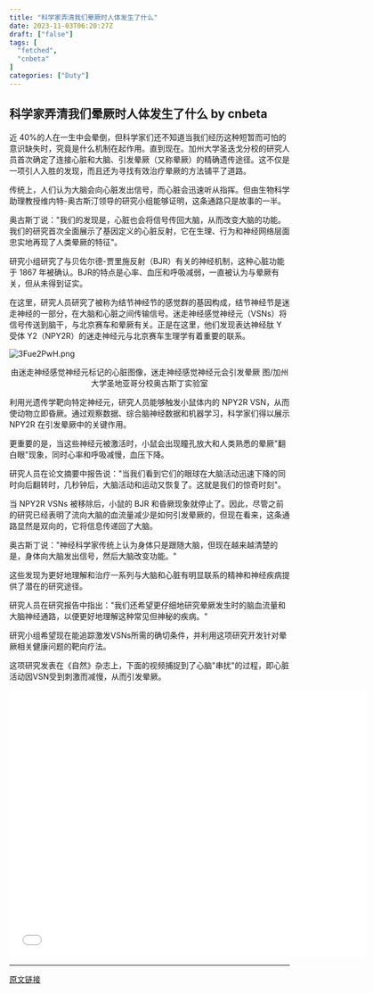 ```yaml
---
title: "科学家弄清我们晕厥时人体发生了什么"
date: 2023-11-03T06:20:27Z
draft: ["false"]
tags: [
  "fetched",
  "cnbeta"
]
categories: ["Duty"]
---
```

科学家弄清我们晕厥时人体发生了什么 by cnbeta
------
<div style="margin-top:10px" class="content" id="artibody"><p>近 40%的人在一生中会晕倒，但科学家们还不知道当我们经历这种短暂而可怕的意识缺失时，究竟是什么机制在起作用。直到现在。加州大学圣迭戈分校的研究人员首次确定了连接心脏和大脑、引发晕厥（又称晕厥）的精确遗传途径。这不仅是一项引人入胜的发现，而且还为寻找有效治疗晕厥的方法铺平了道路。</p><p>传统上，人们认为大脑会向心脏发出信号，而心脏会迅速听从指挥。但由生物科学助理教授维内特-奥古斯汀领导的研究小组能够证明，这条通路只是故事的一半。</p><p>奥古斯丁说："我们的发现是，心脏也会将信号传回大脑，从而改变大脑的功能。我们的研究首次全面展示了基因定义的心脏反射，它在生理、行为和神经网络层面忠实地再现了人类晕厥的特征"。</p><p>研究小组研究了与贝佐尔德-贾里施反射（BJR）有关的神经机制，这种心脏功能于 1867 年被确认。BJR的特点是心率、血压和呼吸减弱，一直被认为与晕厥有关，但从未得到证实。</p><p>在这里，研究人员研究了被称为结节神经节的感觉群的基因构成，结节神经节是迷走神经的一部分，在大脑和心脏之间传输信号。迷走神经感觉神经元（VSNs）将信号传送到脑干，与北京赛车和晕厥有关。正是在这里，他们发现表达神经肽 Y 受体 Y2（NPY2R）的迷走神经元与北京赛车生理学有着重要的联系。</p><p><script type="text/javascript" style="display:none">//<![CDATA[window.__mirage2 = {petok:"Ho99LR664YxSiXH_.5GdO.xmhqJF5Ryak3fKW2PSHrA-1800-0"};//]]></script><script type="text/javascript" src="https://ajax.cloudflare.com/cdn-cgi/scripts/04b3eb47/cloudflare-static/mirage2.min.js"></script><img data-cfsrc="https://static.cnbetacdn.com/article/2023/1103/820c08bbcb3acba.png" title alt="3Fue2PwH.png" style="display:none;visibility:hidden;"><noscript><img src="https://static.cnbetacdn.com/article/2023/1103/820c08bbcb3acba.png" title alt="3Fue2PwH.png"></noscript></p><p style="text-align: center;">由迷走神经感觉神经元标记的心脏图像，迷走神经感觉神经元会引发晕厥 图/加州大学圣地亚哥分校奥古斯丁实验室</p><p>利用光遗传学靶向特定神经元，研究人员能够触发小鼠体内的 NPY2R VSN，从而使动物立即昏厥。通过观察数据、综合脑神经数据和机器学习，科学家们得以展示 NPY2R 在引发晕厥中的关键作用。</p><p>更重要的是，当这些神经元被激活时，小鼠会出现瞳孔放大和人类熟悉的晕厥"翻白眼"现象，同时心率和呼吸减慢，血压下降。</p><p>研究人员在论文摘要中报告说："当我们看到它们的眼球在大脑活动迅速下降的同时向后翻转时，几秒钟后，大脑活动和运动又恢复了。这就是我们的惊奇时刻"。</p><p>当 NPY2R VSNs 被移除后，小鼠的 BJR 和昏厥现象就停止了。因此，尽管之前的研究已经表明了流向大脑的血流量减少是如何引发晕厥的，但现在看来，这条通路显然是双向的，它将信息传递回了大脑。</p><p>奥古斯丁说："神经科学家传统上认为身体只是跟随大脑，但现在越来越清楚的是，身体向大脑发出信号，然后大脑改变功能。"</p><p>这些发现为更好地理解和治疗一系列与大脑和心脏有明显联系的精神和神经疾病提供了潜在的研究途径。</p><p>研究人员在研究报告中指出："我们还希望更仔细地研究晕厥发生时的脑血流量和大脑神经通路，以便更好地理解这种常见但神秘的疾病。"</p><p>研究小组希望现在能追踪激发VSNs所需的确切条件，并利用这项研究开发针对晕厥相关健康问题的靶向疗法。</p><p>这项研究发表在《自然》杂志上，下面的视频捕捉到了心脑"串扰"的过程，即心脏活动因VSN受到刺激而减慢，从而引发晕厥。</p><p style="text-align: center;"><iframe width="640" height="480" src="//www.youtube.com/embed/0OsxnqXTANs" frameborder="0"></iframe></p></div>  
<hr>
<a href="https://m.cnbeta.com.tw/wap/view/1394117.htm",target="_blank" rel="noopener noreferrer">原文链接</a>
